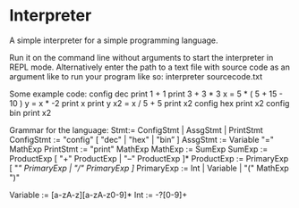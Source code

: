 # Interpreter
A simple interpreter for a simple programming language.

Run it on the command line without arguments to start the interpreter in REPL mode.
Alternatively enter the path to a text file with source code as an argument like to run your program like so:
    interpreter sourcecode.txt
 
Some example code: 
  config dec
  print 1 + 1
  print 3 + 3 * 3
  x = 5 * ( 5 + 15 - 10 )
  y = x * -2
  print x
  print y
  x2 = x / 5 + 5
  print x2
  config hex
  print x2
  config bin
  print x2
 
 
Grammar for the language: 
  Stmt:= ConfigStmt | AssgStmt | PrintStmt
  ConfigStmt := "config" [ "dec" | "hex" | "bin” ]
  AssgStmt := Variable "=" MathExp
  PrintStmt := "print" MathExp
  MathExp := SumExp
  SumExp := ProductExp [ "+" ProductExp | "–" ProductExp ]*
  ProductExp := PrimaryExp [ "*" PrimaryExp | "/" PrimaryExp ]*
  PrimaryExp := Int | Variable | "(" MathExp ")"

  Variable := [a-zA-z][a-zA-z0-9]*
  Int := -?[0-9]+
